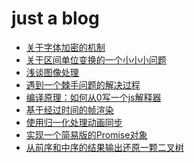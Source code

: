 <h1>just a blog</h1>
<ul>
      <li><a href="https://github.com/zuluoaaa/blog/issues/10">关于字体加密的机制</li>
     <li><a href="https://github.com/zuluoaaa/blog/issues/9">关于区间单位变换的一个小小小问题</li>
    <li><a href="https://github.com/zuluoaaa/blog/issues/8">浅谈图像处理</li>
    <li><a href="https://github.com/zuluoaaa/blog/issues/7">遇到一个棘手问题的解决过程</a></li>
   <li><a href="https://github.com/zuluoaaa/blog/issues/6">编译原理：如何从0写一个js解释器</a></li>
  <li><a href="https://github.com/zuluoaaa/blog/issues/1">基于经过时间的帧渲染</a></li>
  <li><a href="https://github.com/zuluoaaa/blog/issues/2">使用归一化处理动画同步</a></li>
  <li><a href="https://github.com/zuluoaaa/blog/issues/3">实现一个简易版的Promise对象</a></li>
  <li><a href="https://github.com/zuluoaaa/blog/issues/4">从前序和中序的结果输出还原一颗二叉树</a></li>
</ul>

